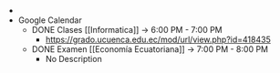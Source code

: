 -
- Google Calendar
	- DONE Clases [[Informatica]] → 6:00 PM - 7:00 PM
		- https://grado.ucuenca.edu.ec/mod/url/view.php?id=418435
	- DONE Examen [[Economía Ecuatoriana]] → 7:00 PM - 8:00 PM
		- No Description
